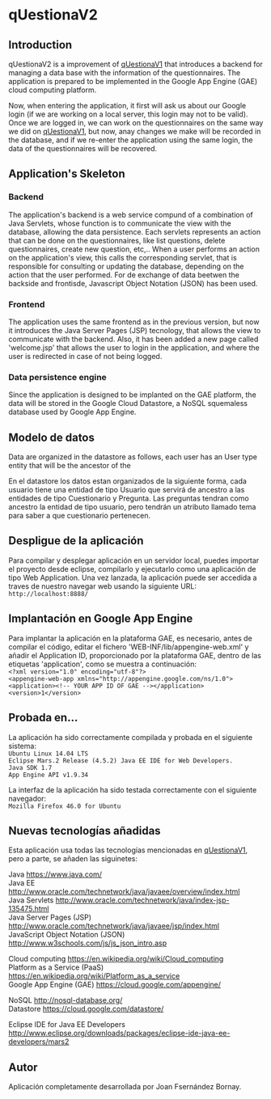 # qUestionaV2

## Introduction
qUestionaV2 is a improvement of [qUestionaV1](https://github.com/Joanf81/qUestionaV1 "qUestionaV1") that introduces a backend for managing a data base with the information of the questionnaires. The application is prepared to be implemented in the Google App Engine (GAE) cloud computing platform.

Now, when entering the application, it first will ask us about our Google login (if we are working on a local server, this login may not to be valid). Once we are logged in, we can work on the questionnaires on the same way we did on [qUestionaV1](https://github.com/Joanf81/qUestionaV1 "qUestionaV1"), but now, anay changes we make will be recorded in the database, and if we re-enter the application using the same login, the data of the questionnaires will be recovered.

## Application's Skeleton
### Backend
The application's backend is a web service compund of a combination of Java Servlets, whose function is to communicate the view with the database, allowing the data persistence. Each servlets represents an action that can be done on the questionnaires, like list questions, delete questionnaires, create new question, etc,.. When a user performs an action on the application's view, this calls the corresponding servlet, that is responsible for consulting or updating the database, depending on the action that the user performed.
For de exchange of data beetwen the backside and frontisde, Javascript Object Notation (JSON) has been used.

### Frontend
The application uses the same frontend as in the previous version, but now it introduces the Java Server Pages (JSP) tecnology, that allows the view to communicate with the backend. Also, it has been added a new page called 'welcome.jsp' that allows the user to login in the application, and where the user is redirected in case of not being logged.

### Data persistence engine
Since the application is designed to be implanted on the GAE platform, the data will be stored in the Google Cloud Datastore, a NoSQL squemaless database used by Google App Engine.

## Modelo de datos
Data are organized in the datastore as follows, each user has an User type entity that will be the ancestor of the 

En el datastore los datos estan organizados de la siguiente forma, cada usuario tiene una entidad de tipo Usuario que servirá de ancestro a las entidades de tipo Cuestionario y Pregunta. Las preguntas tendran como ancestro la entidad de tipo usuario, pero tendrán un atributo llamado tema para saber a que cuestionario pertenecen.

## Despligue de la aplicación
Para compilar y desplegar aplicación en un servidor local, puedes importar el proyecto desde eclipse, compilarlo y ejecutarlo como una aplicación de tipo Web Application. Una vez lanzada, la aplicación puede ser accedida a traves de nuestro navegar web usando la siguiente URL:  
`http://localhost:8888/`  

## Implantación en Google App Engine 
Para implantar la aplicación en la plataforma GAE, es necesario, antes de compilar el código, editar el fichero 'WEB-INF/lib/appengine-web.xml' y añadir el Application ID, proporcionado por la plataforma GAE, dentro de las etiquetas 'application', como se muestra a continuación:  
`<?xml version="1.0" encoding="utf-8"?>`  
`<appengine-web-app xmlns="http://appengine.google.com/ns/1.0">`  
`<application><!-- YOUR APP ID OF GAE --></application>`  
`<version>1</version>`  

## Probada en...
La aplicación ha sido correctamente compilada y probada en el siguiente sistema:  
`Ubuntu Linux 14.04 LTS`  
`Eclipse Mars.2 Release (4.5.2) Java EE IDE for Web Developers.`  
`Java SDK 1.7`  
`App Engine API v1.9.34`  

La interfaz de la aplicación ha sido testada correctamente con el siguiente navegador:  
`Mozilla Firefox 46.0 for Ubuntu`  

## Nuevas tecnologías añadidas
Esta aplicación usa todas las tecnologías mencionadas en [qUestionaV1](https://github.com/Joanf81/qUestionaV1 "qUestionaV1"), pero a parte, se añaden las siguinetes:

Java https://www.java.com/  
Java EE http://www.oracle.com/technetwork/java/javaee/overview/index.html  
Java Servlets http://www.oracle.com/technetwork/java/index-jsp-135475.html  
Java Server Pages (JSP) http://www.oracle.com/technetwork/java/javaee/jsp/index.html  
JavaScript Object Notation (JSON) http://www.w3schools.com/js/js_json_intro.asp  
  
Cloud computing https://en.wikipedia.org/wiki/Cloud_computing  
Platform as a Service (PaaS) https://en.wikipedia.org/wiki/Platform_as_a_service  
Google App Engine (GAE) https://cloud.google.com/appengine/  

NoSQL http://nosql-database.org/  
Datastore https://cloud.google.com/datastore/  
  
Eclipse IDE for Java EE Developers http://www.eclipse.org/downloads/packages/eclipse-ide-java-ee-developers/mars2  

## Autor
Aplicación completamente desarrollada por Joan Fsernández Bornay.
